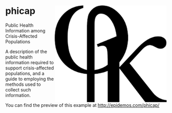 # phicap <img src="img/cover_phicap.png" align="right" />
Public Health Information among Crisis-Affected Populations

A description of the public health information required to support crisis-affected populations, and a guide to employing the methods used to collect such information.

You can find the preview of this example at http://epidemos.com/phicap/
